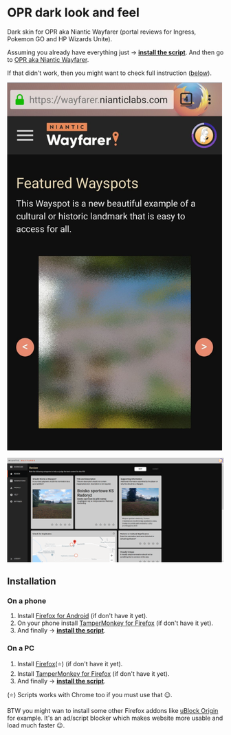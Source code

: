 # OPR dark look and feel
Dark skin for OPR aka Niantic Wayfarer (portal reviews for Ingress, Pokemon GO and HP Wizards Unite).

Assuming you already have everything just &rarr; **[install the script](https://github.com/Eccenux/niantic-wayfarer-darkness/raw/master/niantic-wayfarer-darkness.user.js)**. And then go to [OPR aka Niantic Wayfarer](https://wayfarer.nianticlabs.com/).

If that didn't work, then you might want to check full instruction ([below](#Installation)).

<img 
src="https://raw.githubusercontent.com/Eccenux/niantic-wayfarer-darkness/master/screens/Firefox_Android.jpg"
alt="screen of dark home page on Android"
width="500">

<img 
src="https://raw.githubusercontent.com/Eccenux/niantic-wayfarer-darkness/master/screens/PC-review-nomination-dark.png"
alt="screen of dark review on PC"
width="800">

Installation
------------

### On a phone ###
1. Install [Firefox for Android](https://play.google.com/store/apps/details?id=org.mozilla.firefox) (if don't have it yet).
2. On your phone install [TamperMonkey for Firefox](https://addons.mozilla.org/firefox/addon/tampermonkey/) (if don't have it yet).
3. And finally &rarr; **[install the script](https://github.com/Eccenux/niantic-wayfarer-darkness/raw/master/niantic-wayfarer-darkness.user.js)**.

### On a PC ###
1. Install [Firefox](https://www.mozilla.org/firefox/)(⭐) (if don't have it yet).
2. Install [TamperMonkey for Firefox](https://addons.mozilla.org/firefox/addon/tampermonkey/) (if don't have it yet).
3. And finally &rarr; **[install the script](https://github.com/Eccenux/niantic-wayfarer-darkness/raw/master/niantic-wayfarer-darkness.user.js)**.

(⭐) Scripts works with Chrome too if you must use that 😉.

BTW you might wan to install some other Firefox addons like [uBlock Origin](https://addons.mozilla.org/pl/firefox/addon/ublock-origin/) for example. It's an ad/script blocker which makes website more usable and load much faster 😉.

